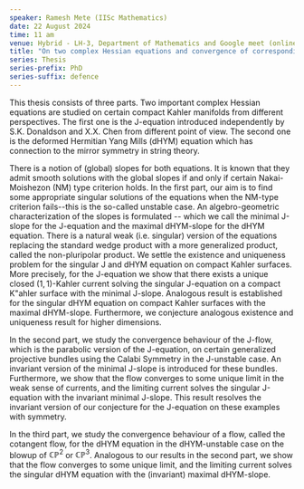 ```yaml
---
speaker: Ramesh Mete (IISc Mathematics)
date: 22 August 2024
time: 11 am
venue: Hybrid - LH-3, Department of Mathematics and Google meet (online) 
title: "On two complex Hessian equations and convergence of corresponding flows"
series: Thesis
series-prefix: PhD
series-suffix: defence
---
```


This thesis consists of three parts. Two important complex Hessian equations are studied on certain compact Kahler manifolds from 
different perspectives. The first one is the J-equation introduced independently by S.K. Donaldson and X.X. Chen from different point of 
view. The second one is the deformed Hermitian Yang Mills (dHYM) equation which has connection to the mirror symmetry in string theory.

There is a notion of (global) slopes for both equations. It is known that they admit smooth solutions with the global slopes if and only if 
certain Nakai-Moishezon (NM) type criterion holds. In the first part, our aim is to find some appropriate singular solutions of the equations
when the NM-type criterion fails--this is the so-called unstable case. An algebro-geometric characterization of the slopes is formulated
-- which we call the minimal J-slope for the J-equation and the maximal dHYM-slope for the dHYM equation. There is a natural weak 
(i.e. singular) version of the equations replacing the standard wedge product with a more generalized product, called the non-pluripolar 
product. We settle the existence and uniqueness problem for the singular J and dHYM equation on compact Kahler surfaces. More precisely, 
for the J-equation we show that there exists a unique closed $(1,1)$-Kahler current solving the singular J-equation on a compact K\"ahler 
surface with the minimal J-slope. Analogous result is established for the singular dHYM equation on compact Kahler surfaces with the 
maximal dHYM-slope. Furthermore, we conjecture analogous existence and uniqueness result for higher dimensions.

In the second part, we study the convergence behaviour of the J-flow, which is the parabolic version of the J-equation, on certain 
generalized projective bundles using the Calabi Symmetry in the J-unstable case. An invariant version of the minimal J-slope is introduced
for these bundles. Furthermore, we show that the flow converges to some unique limit in the weak sense of currents, and the limiting current
solves the singular J-equation with the invariant minimal J-slope. This result resolves the invariant version of our conjecture for the 
J-equation on these examples with symmetry.

In the third part, we study the convergence behaviour of a flow, called the cotangent flow, for the dHYM equation in the dHYM-unstable 
case on the blowup of $\mathbb{C}\mathbb{P}^2$ or $\mathbb{C}\mathbb{P}^3$. Analogous to our results in the second part, we show that the 
flow converges to some unique limit, and the limiting current solves the singular dHYM equation with the (invariant) maximal dHYM-slope. 
